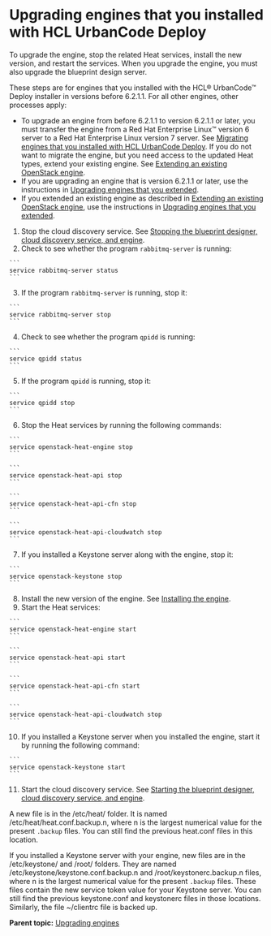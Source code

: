 # Upgrading engines that you installed with HCL UrbanCode Deploy

To upgrade the engine, stop the related Heat services, install the new version, and restart the services. When you upgrade the engine, you must also upgrade the blueprint design server.

These steps are for engines that you installed with the HCL® UrbanCode™ Deploy installer in versions before 6.2.1.1. For all other engines, other processes apply:

-   To upgrade an engine from before 6.2.1.1 to version 6.2.1.1 or later, you must transfer the engine from a Red Hat Enterprise Linux™ version 6 server to a Red Hat Enterprise Linux version 7 server. See [Migrating engines that you installed with HCL UrbanCode Deploy](migrate_engine_ucdp_script.md#). If you do not want to migrate the engine, but you need access to the updated Heat types, extend your existing engine. See [Extending an existing OpenStack engine](extending_an_engine_for_openstack.md#).
-   If you are upgrading an engine that is version 6.2.1.1 or later, use the instructions in [Upgrading engines that you extended](upgrade_engine_extended.md).
-   If you extended an existing engine as described in [Extending an existing OpenStack engine](extending_an_engine_for_openstack.md), use the instructions in [Upgrading engines that you extended](upgrade_engine_extended.md).

1.   Stop the cloud discovery service. See [Stopping the blueprint designer, cloud discovery service, and engine](stop_patterns.md).
2.   Check to see whether the program `rabbitmq-server` is running: 

    ```
    service rabbitmq-server status
    ```

3.   If the program `rabbitmq-server` is running, stop it: 

    ```
    service rabbitmq-server stop
    ```

4.   Check to see whether the program `qpidd` is running: 

    ```
    service qpidd status
    ```

5.   If the program `qpidd` is running, stop it: 

    ```
    service qpidd stop
    ```

6.   Stop the Heat services by running the following commands: 

    ```
    service openstack-heat-engine stop
    ```

    ```
    service openstack-heat-api stop
    ```

    ```
    service openstack-heat-api-cfn stop
    ```

    ```
    service openstack-heat-api-cloudwatch stop
    ```

7.   If you installed a Keystone server along with the engine, stop it: 

    ```
    service openstack-keystone stop
    ```

8.   Install the new version of the engine. See [Installing the engine](install_engine.md).
9.   Start the Heat services: 

    ```
    service openstack-heat-engine start
    ```

    ```
    service openstack-heat-api start
    ```

    ```
    service openstack-heat-api-cfn start
    ```

    ```
    service openstack-heat-api-cloudwatch stop
    ```

10.  If you installed a Keystone server when you installed the engine, start it by running the following command: 

    ```
    service openstack-keystone start
    ```

11.  Start the cloud discovery service. See [Starting the blueprint designer, cloud discovery service, and engine](start_patterns.md).

A new file is in the /etc/heat/ folder. It is named /etc/heat/heat.conf.backup.n, where n is the largest numerical value for the present `.backup` files. You can still find the previous heat.conf files in this location.

If you installed a Keystone server with your engine, new files are in the /etc/keystone/ and /root/ folders. They are named /etc/keystone/keystone.conf.backup.n and /root/keystonerc.backup.n files, where n is the largest numerical value for the present `.backup` files. These files contain the new service token value for your Keystone server. You can still find the previous keystone.conf and keystonerc files in those locations. Similarly, the file ~/clientrc file is backed up.

**Parent topic:** [Upgrading engines](../../com.edt.doc/topics/upgrade_engine.md)

